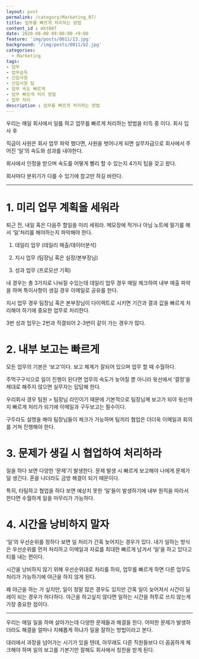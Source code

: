 ```yaml
---
layout: post
permalink: /category/Marketing_07/
title: 업무를 빠르게 처리하는 방법
content_id : mkt007
date: 2020-08-08 09:00:00 +9:00
feature: 'img/posts/0011/13.jpg'
background: '/img/posts/0011/b2.jpg'
categories:
  - Marketing
tags:
- 업무
- 업무습득
- 신입사원
- 신입사원 팁
- 업무 속도 빠르게
- 업무 빠르게 처리 방법
- 업무 처리
description : 업무를 빠르게 처리하는 방법
---
```




우리는 매일 회사에서 일를 하고 업무를 빠르게 처리하는 방법을 터득 중 이다. 회사 입사 후

직급이 사원은 회사 업무 파악 했다면, 사원을 벗어나게 되면 실무자급으로 회사에서 주어진 ‘일’의 속도와 성과를 내야한다.

회사에서 인정을 받으며 속도를 어떻게 빨리 할 수 있는지 4가지 팁을 갖고 왔다.

회사마다 분위기가 다를 수 있기에 참고만 하길 바란다.

------



#  1. 미리 업무 계획을 세워라

퇴근 전, 내일 혹은 다음주 할일을 미리 세워라. 메모장에 적거나 아님 노트에 필기를 해서 ‘일’처리를 해야하는지 파악해야 한다.

1) 데일리 업무 (데일리 매출/데이터분석)

2) 지시 업무 (팀장님 혹은 실장/본부장님)

3) 성과 업무 (프로모션 기획)

내 경우는 총 3가지로 나눠질 수있는데 데일리 업무 경우 매일 체크하여 내부 매출 파악을 하며 특이사항이 생길 경우 이메일로 공유를 한다.

지시 업무 경우 팀장님 혹은 본부장님이 다이렉트로 시키면 기간과 결과 값을 빠르게 처리해야 하기에 중요한 업무로 처리한다.

3번 성과 업무는 2번과 직결되어 2-3번이 같이 가는 경우가 많다.



# 2. 내부 보고는 빠르게

모든 업무의 기본은 ‘보고’이다. 보고 체계가 잘되어 있으며 업무 할 때 수월하다.

주먹구구식으로 일이 진행이 된다면 업무의 속도가 늦어질 뿐 아니라 윗선에서 ‘결정’을 제대로 해주지 않으면 실무자는 답답해 한다.

우리회사 경우 팀원 > 팀장님 라인이기 때문에 기본적으로 팀장님께 보고가 되야 윗선까지 빠르게 처리가 되기에 이메일과 구두보고는 필수이다.

구두라도 설명을 해야 팀장님들이 체크가 가능하며 팀끼리 협업은 더더욱 이메일과 회의를 거쳐 진행해야 한다.



# 3. 문제가 생길 시 협업하여 처리하라

일을 하다 보면 다양한 ‘문제’기 발생한다. 문제 발생 시 빠르게 보고해야 나에게 문제가 덜 생긴다. 혼을 나더라도 금방 해결이 되기 때문이다.

특히, 타팀하고 협업을 하다 보면 예상치 못한 ‘일’들이 발생하기에 내부 원칙을 따라서 한다면 수월하게 일을 마무리가 가능하다.  



# 4. 시간을 낭비하지 말자

‘일’의 우선순위를 정하다 보면 일 처리가 간혹 늦어지는 경우가 있다. 내가 일하는 방식은 우선순위를 먼저 처리하고 이메일과 자료를 최대한 빠르게 남겨서 ‘일’을 하고 있다고 티를 내는 편이다.

시간을 낭비하지 않기 위해 우선순위대로 처리를 하되, 업무를 빠르게 하면 다른 업무도 처리가 가능하기에 야근을 하지 않게 된다.

왜 야근을 하는 가 싶지만, 일이 정말 많은 경우도 있지만 간혹 일이 늦어져서 시간이 딜레이 되는 경우가 허다하다. 야근을 하고싶지 않다면 일하는 시간을 허투로 쓰지 않는게 가장 중요한 점이다.



------

우리는 매일 일을 하며 살아가는데 다양한 문제들과 해결을 한다. 어떠한 문제가 발생하더라도 해결을 얼마나 지혜롭게 하냐가 일을 잘하는 방법이라고 본다.

대리에서 과장을 넘어가는 시기가 있을 텐데, 아무래도 다른 직원들보다 더 꼼꼼하게 체크해야 하며 일의 보고를 기본기만 잘해도 회사에서 칭찬을 받게 된다.
